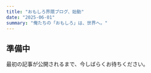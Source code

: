 ```yaml
---
title: "おもしろ界隈ブログ、始動"
date: "2025-06-01"
summary: "俺たちの「おもしろ」は、世界へ。"
---
```


## 準備中
最初の記事が公開されるまで、今しばらくお待ちください。